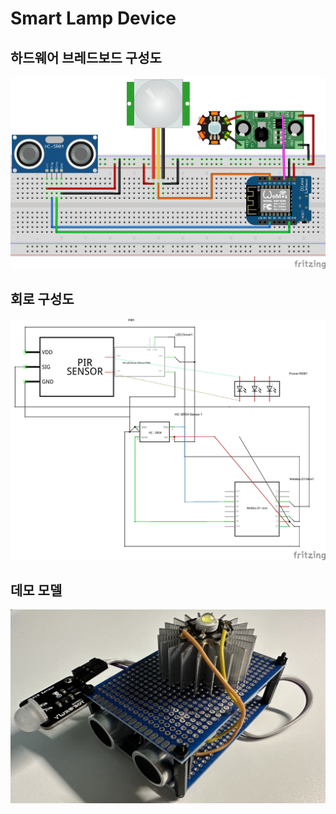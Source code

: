 # Smart Lamp Device

## 하드웨어 브레드보드 구성도

![](./img/breadboard.jpg)

## 회로 구성도

![](./img/circuitdiagram.jpg)

## 데모 모델

![](./img/prototype.jpeg)